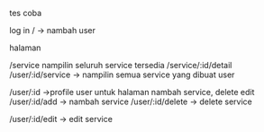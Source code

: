 tes coba

log in 
/ -> nambah user

halaman 

/service nampilin seluruh service tersedia
/service/:id/detail
/user/:id/service -> nampilin semua service yang dibuat user

/user/:id ->profile user untuk halaman nambah service, delete edit
/user/:id/add -> nambah service
/user/:id/delete -> delete service

/user/:id/edit -> edit service
<!-- /service/:id/detail/:userId -->
